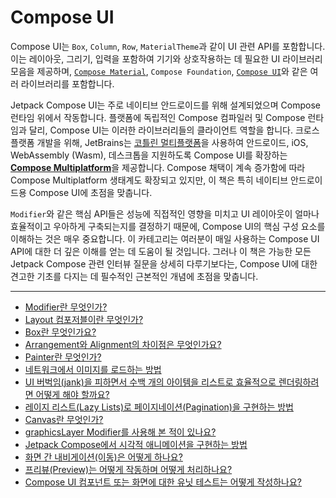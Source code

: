 # Compose UI

Compose UI는 `Box`, `Column`, `Row`, `MaterialTheme`과 같이 UI 관련 API를 포함합니다. 이는 레이아웃, 그리기, 입력을 포함하여 기기와 상호작용하는 데 필요한 UI 라이브러리 모음을 제공하며, [`Compose Material`](https://developer.android.com/jetpack/androidx/releases/compose-material), `Compose Foundation`, [`Compose UI`](https://developer.android.com/jetpack/androidx/releases/compose-ui)와 같은 여러 라이브러리를 포함합니다.

Jetpack Compose UI는 주로 네이티브 안드로이드를 위해 설계되었으며 Compose 런타임 위에서 작동합니다. 플랫폼에 독립적인 Compose 컴파일러 및 Compose 런타임과 달리, Compose UI는 이러한 라이브러리들의 클라이언트 역할을 합니다. 크로스플랫폼 개발을 위해, JetBrains는 [코틀린 멀티플랫폼](https://kotlinlang.org/docs/multiplatform.html)을 사용하여 안드로이드, iOS, WebAssembly (Wasm), 데스크톱을 지원하도록 Compose UI를 확장하는 [**Compose Multiplatform**](https://www.jetbrains.com/compose-multiplatform/)을 제공합니다. Compose 채택이 계속 증가함에 따라 Compose Multiplatform 생태계도 확장되고 있지만, 이 책은 특히 네이티브 안드로이드용 Compose UI에 초점을 맞춥니다.

`Modifier`와 같은 핵심 API들은 성능에 직접적인 영향을 미치고 UI 레이아웃이 얼마나 효율적이고 우아하게 구축되는지를 결정하기 때문에, Compose UI의 핵심 구성 요소를 이해하는 것은 매우 중요합니다. 이 카테고리는 여러분이 매일 사용하는 Compose UI API에 대한 더 깊은 이해를 얻는 데 도움이 될 것입니다. 그러나 이 책은 가능한 모든 Jetpack Compose 관련 인터뷰 질문을 상세히 다루기보다는, Compose UI에 대한 견고한 기초를 다지는 데 필수적인 근본적인 개념에 초점을 맞춥니다.

---

- [Modifier란 무엇인가?](./Modifier/README.md)
- [Layout 컴포저블이란 무엇인가?](./Layout/README.md)
- [Box란 무엇인가요?](./Box/README.md)
- [Arrangement와 Alignment의 차이점은 무엇인가요?](./ArrangementAlignment/README.md)
- [Painter란 무엇인가?](./Painter/README.md)
- [네트워크에서 이미지를 로드하는 방법](./LoadImages/README.md)
- [UI 버벅임(jank)을 피하면서 수백 개의 아이템을 리스트로 효율적으로 렌더링하려면 어떻게 해야 할까요?](./EfficientlyRender/README.md)
- [레이지 리스트(Lazy Lists)로 페이지네이션(Pagination)을 구현하는 방법](./Pagination/README.md)
- [Canvas란 무엇인가?](./Canvas/README.md)
- [graphicsLayer Modifier를 사용해 본 적이 있나요?](./GraphicsLayer/README.md)
- [Jetpack Compose에서 시각적 애니메이션을 구현하는 방법](./Animation/README.md)
- [화면 간 내비게이션(이동)은 어떻게 하나요?](./Navigation/README.md)
- [프리뷰(Preview)는 어떻게 작동하며 어떻게 처리하나요?](./Preview/README.md)
- [Compose UI 컴포넌트 또는 화면에 대한 유닛 테스트는 어떻게 작성하나요?](./Test/README.md)

